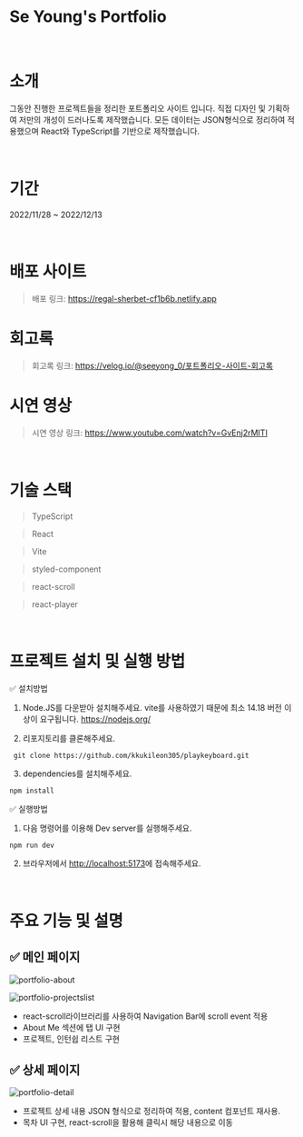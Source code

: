 # Se Young's Portfolio

<br/>

# 소개

그동안 진행한 프로젝트들을 정리한 포트폴리오 사이트 입니다.
직접 디자인 및 기획하여 저만의 개성이 드러나도록 제작했습니다.
모든 데이터는 JSON형식으로 정리하여 적용했으며 React와 TypeScript를 기반으로 제작했습니다.

<br/>

# 기간

2022/11/28 ~ 2022/12/13

<br/>

# 배포 사이트

> 배포 링크: https://regal-sherbet-cf1b6b.netlify.app

# 회고록

> 회고록 링크: https://velog.io/@seeyong_0/포트폴리오-사이트-회고록

# 시연 영상

> 시연 영상 링크: https://www.youtube.com/watch?v=GvEnj2rMITI

<br/>

# 기술 스택

> TypeScript

> React

> Vite

> styled-component

> react-scroll

> react-player

<br/>

# 프로젝트 설치 및 실행 방법

✅ 설치방법

1. Node.JS를 다운받아 설치해주세요. vite를 사용하였기 때문에 최소 14.18 버전 이상이 요구됩니다. https://nodejs.org/

2. 리포지토리를 클론해주세요.

```
 git clone https://github.com/kkukileon305/playkeyboard.git
```

3. dependencies를 설치해주세요.

```
npm install
```

✅ 실행방법

1. 다음 명령어를 이용해 Dev server를 실행해주세요.

```
npm run dev
```

2. 브라우저에서 <http://localhost:5173>에 접속해주세요.

<br/>

# 주요 기능 및 설명

## ✅ 메인 페이지

![portfolio-about](https://user-images.githubusercontent.com/108709932/208818003-30e47bef-6e21-4293-bac6-6f13e5d8cfd6.gif)

![portfolio-projectslist](https://user-images.githubusercontent.com/108709932/208818818-c3b88c1f-1de5-4b69-aaaa-3508d42422d4.gif)

- react-scroll라이브러리를 사용하여 Navigation Bar에 scroll event 적용
- About Me 섹션에 탭 UI 구현
- 프로젝트, 인턴쉽 리스트 구현

## ✅ 상세 페이지

![portfolio-detail](https://user-images.githubusercontent.com/108709932/208819393-593eba14-4617-49c3-968b-2b8a324e4c5a.gif)

- 프로젝트 상세 내용 JSON 형식으로 정리하여 적용, content 컴포넌트 재사용.
- 목차 UI 구현, react-scroll을 활용해 클릭시 해당 내용으로 이동
